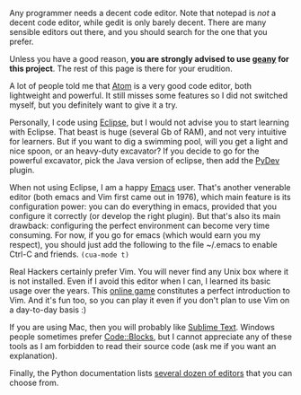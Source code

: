 Any programmer needs a decent code editor. Note that notepad is *not*
a decent code editor, while gedit is only barely decent. There are
many sensible editors out there, and you should search for the one
that you prefer.

Unless you have a good reason, **you are strongly advised to use
[geany](http://www.geany.org/) for this project**. The rest of this page
is there for your erudition.

A lot of people told me that [Atom](https://atom.io/) is a very good
code editor, both lightweight and powerful. It still misses some
features so I did not switched myself, but you definitely want to give
it a try.

Personally, I code using [Eclipse](http://www.eclipse.org), but I
would not advise you to start learning with Eclipse. That beast is
huge (several Gb of RAM), and not very intuitive for learners. But if
you want to dig a swimming pool, will you get a light and nice spoon,
or an heavy-duty excavator? If you decide to go for the powerful
excavator, pick the Java version of eclipse, then add the
[PyDev](http://marketplace.eclipse.org/content/pydev-python-ide-eclipse)
plugin.

When not using Eclipse, I am a happy
[Emacs](https://www.gnu.org/software/emacs/) user. That's another
venerable editor (both emacs and Vim first came out in 1976), which
main feature is its configuration power: you can do everything in
emacs, provided that you configure it correctly (or develop the
right plugin). But that's also its main drawback: configuring the
perfect environment can become very time consuming. For now, if you
go for emacs (which would earn you my respect), you should just add
the following to the file ~/.emacs to enable Ctrl-C and friends.
```(cua-mode t)```

Real Hackers certainly prefer Vim. You will never find any Unix box
where it is not installed. Even if I avoid this editor when I can, I
learned its basic usage over the years. This [online
game](http://vim-adventures.com/) constitutes a perfect introduction
to Vim. And it's fun too, so you can play it even if you don't plan to
use Vim on a day-to-day basis :)

If you are using Mac, then you will probably like [Sublime
Text](http://www.sublimetext.com/). Windows people sometimes prefer
[Code::Blocks](http://www.codeblocks.org/), but I cannot appreciate
any of these tools as I am forbidden to read their source code (ask me
if you want an explanation). 

Finally, the Python documentation lists [several dozen of
editors](https://wiki.python.org/moin/PythonEditors) that you can
choose from.
